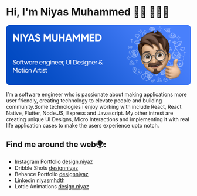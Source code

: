 # Hi, I'm Niyas Muhammed 👋🏽 🧑🏽‍💻

<img src="https://raw.githubusercontent.com/niyasmhdth/niyasmhdth/master/Github.png" alt="Banner that says Niyas Muhammed">

I’m a software engineer who is passionate about making applications more user friendly, creating technology to elevate people and building community.Some technologies i enjoy working with include React, React Native, Flutter, Node.JS, Express and Javascript. My other intrest are creating unique UI Designs, Micro Interactions and implementing it with real life application cases to make the users experience upto notch.

## Find me around the web🌍:

- Instagram Portfolio <a href="https://instagram.com/design.niyaz">design.niyaz</a> 
- Dribble Shots <a href="https://dribbble.com/designiyaz">designniyaz</a>  
- Behance Portfolio <a href="https://www.behance.net/designniyaz">designniyaz</a>   
- Linkedin <a href="https://www.linkedin.com/in/niyas-muhammed-69b24b12a/">niyasmhdth</a>
- Lottie Animations <a href="https://lottiefiles.com/design.niyaz">design.niyaz</a>
